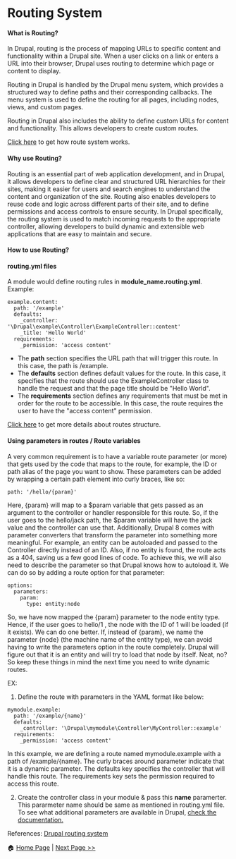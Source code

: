 # Routing System #
#### What is Routing? ####
In Drupal, routing is the process of mapping URLs to specific content and functionality within a Drupal site. When a user clicks on a link or enters a URL into their browser, Drupal uses routing to determine which page or content to display.

Routing in Drupal is handled by the Drupal menu system, which provides a structured way to define paths and their corresponding callbacks. The menu system is used to define the routing for all pages, including nodes, views, and custom pages.

Routing in Drupal also includes the ability to define custom URLs for content and functionality. This allows developers to create custom routes.

[Click here](https://www.drupal.org/docs/drupal-apis/routing-system/routing-system-overview#s-routes-and-controllers) to get how route system works.

#### Why use Routing? ####
Routing is an essential part of web application development, and in Drupal, it allows developers to define clear and structured URL hierarchies for their sites, making it easier for users and search engines to understand the content and organization of the site. Routing also enables developers to reuse code and logic across different parts of their site, and to define permissions and access controls to ensure security. In Drupal specifically, the routing system is used to match incoming requests to the appropriate controller, allowing developers to build dynamic and extensible web applications that are easy to maintain and secure.

#### How to use Routing? ####
#### routing.yml files #### 
A module would define routing rules in **module_name.routing.yml**.
Example:
```
example.content:
  path: '/example'
  defaults:
    _controller: '\Drupal\example\Controller\ExampleController::content'
    _title: 'Hello World'
  requirements:
    _permission: 'access content'
```
- The **path** section specifies the URL path that will trigger this route. In this case, the path is /example.
- The **defaults** section defines default values for the route. In this case, it specifies that the route should use the ExampleController class to handle the request and that the page title should be "Hello World".
- The **requirements** section defines any requirements that must be met in order for the route to be accessible. In this case, the route requires the user to have the "access content" permission.

[Click here](https://www.drupal.org/docs/drupal-apis/routing-system/structure-of-routes) to get more details about routes structure.

#### Using parameters in routes / Route variables ####
A very common requirement is to have a variable route parameter (or more) that gets used by the
code that maps to the route, for example, the ID or path alias of the page you want to show. These
parameters can be added by wrapping a certain path element into curly braces, like so:
```
path: '/hello/{param}'
```
Here, {param} will map to a $param variable that gets passed as an argument to the controller or handler
responsible for this route. So, if the user goes to the hello/jack path, the $param variable will have the
jack value and the controller can use that.
Additionally, Drupal 8 comes with parameter converters that transform the parameter into something
more meaningful. For example, an entity can be autoloaded and passed to the Controller directly
instead of an ID. Also, if no entity is found, the route acts as a 404, saving us a few good lines of
code. To achieve this, we will also need to describe the parameter so that Drupal knows how to
autoload it. We can do so by adding a route option for that parameter:
```
options:
  parameters:
    param:
      type: entity:node
```
So, we have now mapped the {param} parameter to the node entity type. Hence, if the user goes to
hello/1 , the node with the ID of 1 will be loaded (if it exists).
We can do one better. If, instead of {param}, we name the parameter {node} (the machine name of the
entity type), we can avoid having to write the parameters option in the route completely. Drupal will
figure out that it is an entity and will try to load that node by itself. Neat, no?
So keep these things in mind the next time you need to write dynamic routes.

EX: 
1. Define the route with parameters in the YAML format like below:
```
mymodule.example:
  path: '/example/{name}'
  defaults:
    _controller: '\Drupal\mymodule\Controller\MyController::example'
  requirements:
    _permission: 'access content'
```
In this example, we are defining a route named mymodule.example with a path of /example/{name}. The curly braces around parameter indicate that it is a dynamic parameter. The defaults key specifies the controller that will handle this route. The requirements key sets the permission required to access this route.

2. Create the controller class in your module & pass this **name** paramerter. This pararmeter name should be same as mentioned in routing.yml file. To see what additional parameters are available in Drupal, [check the documentation.](https://www.drupal.org/docs/8/api/routing-system/parameters-in-routes/using-parameters-in-routes)

References:
[Drupal routing system](https://www.drupal.org/docs/drupal-apis/routing-system)

:house: [Home Page](README.md) | [Next Page >>](controller.md)
